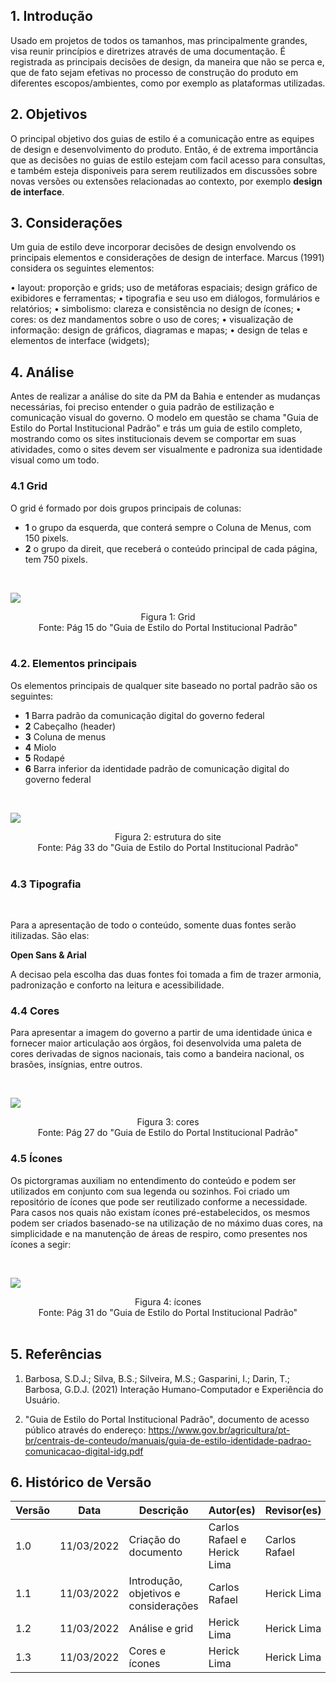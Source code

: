 ## 1. Introdução
   
   Usado em projetos de todos os tamanhos, mas principalmente grandes, visa reunir princípios e diretrizes através de uma documentação. É registrada as principais decisões de design, da maneira que não se perca e, que de fato sejam efetivas no processo de construção do produto em diferentes escopos/ambientes, como por exemplo as plataformas utilizadas.

## 2. Objetivos

  O principal objetivo dos guias de estilo é a comunicação entre as equipes de design e desenvolvimento do produto. Então, é de extrema importância que as decisões no guias de estilo estejam com facil acesso para consultas, e também esteja disponiveis para serem reutilizados em discussões sobre novas versões ou extensões relacionadas ao contexto, por exemplo **design de interface**. 

## 3. Considerações

  Um guia de estilo deve incorporar decisões de design envolvendo os principais elementos e considerações de design de interface. Marcus (1991) considera os seguintes elementos:

  • layout: proporção e grids; uso de metáforas espaciais; design gráfico de exibidores e ferramentas;
  • tipografia e seu uso em diálogos, formulários e relatórios;
  • simbolismo: clareza e consistência no design de ícones;
  • cores: os dez mandamentos sobre o uso de cores;
  • visualização de informação: design de gráficos, diagramas e mapas;
  • design de telas e elementos de interface (widgets);

## 4. Análise

Antes de realizar a análise do site da PM da Bahia e entender as mudanças necessárias, foi preciso entender o guia padrão de estilização e comunicação visual do governo. O modelo em questão se chama "Guia de Estilo do Portal Institucional Padrão" e trás um guia de estilo completo, mostrando como os sites institucionais devem se comportar em suas atividades, como o sites devem ser visualmente e padroniza sua identidade visual como um todo.

### 4.1 Grid

O grid é formado por dois grupos principais de colunas:

- **1** o grupo da esquerda, que conterá sempre o Coluna de Menus, com 150 pixels.
- **2** o grupo da direit, que receberá o conteúdo principal de cada página, tem 750 pixels.

<br>

![](../assets/grid.png)
<center>
  <figcaption class="center">Figura 1: Grid</figcaption>
  <img src="" class="center"><br> 
  <figcaption class:"center">Fonte: Pág 15 do "Guia de Estilo do Portal Institucional Padrão" </figcaption>
</center>

<br>

### 4.2. Elementos principais

Os elementos principais de qualquer site baseado no portal padrão são os seguintes:


- **1** Barra padrão da comunicação digital do governo federal
- **2** Cabeçalho (header)
- **3** Coluna de menus
- **4** Miolo
- **5** Rodapé
- **6** Barra inferior da identidade padrão de comunicação digital do governo federal

<br>

![](../assets/estruturaprincipal.png)

<center>
  <figcaption class="center">Figura 2: estrutura do site</figcaption>
  <img src="" class="center"><br> 
  <figcaption class:"center">Fonte: Pág 33 do "Guia de Estilo do Portal Institucional Padrão" </figcaption>
</center>

<br>

### 4.3 Tipografia

<br>

Para a apresentação de todo o conteúdo, somente duas fontes serão itilizadas. São elas:

 **Open Sans & Arial**

A decisao pela escolha das duas fontes foi tomada a fim de trazer armonia, padronização e conforto na leitura e acessibilidade.

### 4.4 Cores

Para apresentar a imagem do governo a partir de uma identidade única e fornecer maior articulação aos órgãos, foi desenvolvida uma paleta de cores derivadas de signos nacionais, tais como a bandeira nacional, os brasões, insígnias, entre outros.

<br>

![](../assets/paleta.png)

<center>
  <figcaption class="center">Figura 3: cores</figcaption>
  <img src="" class="center"><br> 
  <figcaption class:"center">Fonte: Pág 27 do "Guia de Estilo do Portal Institucional Padrão"</figcaption>
</center>

### 4.5 Ícones

Os pictorgramas auxiliam no entendimento do conteúdo e podem ser utilizados em conjunto com sua legenda ou sozinhos. Foi criado um repositório de ícones que pode ser reutilizado conforme a necessidade. Para casos nos quais não existam ícones pré-estabelecidos, os mesmos podem ser criados basenado-se na utilização de no máximo duas cores, na simplicidade e na manutenção de áreas de respiro, como presentes nos ícones a segir:

<br>

![](../assets/icones.png)
<center>
  <figcaption class="center">Figura 4: ícones</figcaption>
  <img src="" class="center"><br> 
  <figcaption class:"center">Fonte: Pág 31 do "Guia de Estilo do Portal Institucional Padrão"</figcaption>
</center>

<br>

## 5. Referências
1. Barbosa, S.D.J.; Silva, B.S.; Silveira, M.S.; Gasparini, I.; Darin, T.; Barbosa, G.D.J. (2021) Interação Humano-Computador e Experiência do Usuário.

2. "Guia de Estilo do Portal Institucional Padrão", documento de acesso público através do endereço: https://www.gov.br/agricultura/pt-br/centrais-de-conteudo/manuais/guia-de-estilo-identidade-padrao-comunicacao-digital-idg.pdf 

## 6. Histórico de Versão

| Versão |  Data  |        Descrição        |     Autor(es)     | Revisor(es) |
|--------|--------|-------------------------|-------------------|-------------|
| 1.0    |  11/03/2022  | Criação do documento    |     Carlos Rafael e Herick Lima              | Carlos Rafael |
| 1.1    |  11/03/2022  | Introdução, objetivos e considerações    |     Carlos Rafael              | Herick Lima |
| 1.2    |  11/03/2022  | Análise e grid    |     Herick Lima      | Herick Lima |
| 1.3    |  11/03/2022  | Cores e ícones    |     Herick Lima      | Herick Lima |


